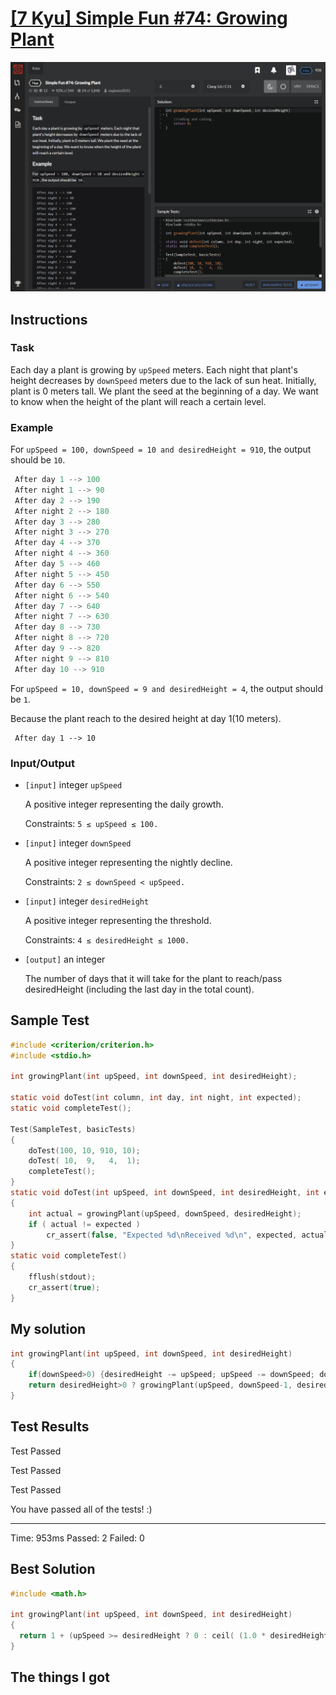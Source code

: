 # [[7 Kyu] Simple Fun #74: Growing Plant]( https://www.codewars.com/kata/58941fec8afa3618c9000184/train/c )

![image](./Problem.png)


## Instructions

### Task

Each day a plant is growing by `upSpeed` meters. Each night that plant's height decreases by `downSpeed` meters due to the lack of sun heat. Initially, plant is 0 meters tall. We plant the seed at the beginning of a day. We want to know when the height of the plant will reach a certain level.

### Example

For `upSpeed = 100, downSpeed = 10 and desiredHeight = 910`, the output should be `10`.

```c
 After day 1 --> 100
 After night 1 --> 90
 After day 2 --> 190
 After night 2 --> 180
 After day 3 --> 280
 After night 3 --> 270
 After day 4 --> 370
 After night 4 --> 360
 After day 5 --> 460
 After night 5 --> 450
 After day 6 --> 550
 After night 6 --> 540
 After day 7 --> 640
 After night 7 --> 630
 After day 8 --> 730
 After night 8 --> 720
 After day 9 --> 820
 After night 9 --> 810
 After day 10 --> 910 
```

For `upSpeed = 10, downSpeed = 9 and desiredHeight = 4`, the output should be `1`.

Because the plant reach to the desired height at day 1(10 meters).

```
 After day 1 --> 10
```

### Input/Output

- `[input]` integer `upSpeed`

  A positive integer representing the daily growth.

  Constraints: `5 ≤ upSpeed ≤ 100.`

- `[input]` integer `downSpeed`

  A positive integer representing the nightly decline.

  Constraints: `2 ≤ downSpeed < upSpeed.`

- `[input]` integer `desiredHeight`

  A positive integer representing the threshold.

  Constraints: `4 ≤ desiredHeight ≤ 1000.`

- `[output]` an integer

  The number of days that it will take for the plant to reach/pass desiredHeight (including the last day in the total count).

  

## Sample Test

```c
#include <criterion/criterion.h>
#include <stdio.h>

int growingPlant(int upSpeed, int downSpeed, int desiredHeight);

static void doTest(int column, int day, int night, int expected);
static void completeTest();

Test(SampleTest, basicTests)
{
    doTest(100, 10, 910, 10);
    doTest( 10,  9,   4,  1);
    completeTest();
}
static void doTest(int upSpeed, int downSpeed, int desiredHeight, int expected)
{
    int actual = growingPlant(upSpeed, downSpeed, desiredHeight);
    if ( actual != expected )
        cr_assert(false, "Expected %d\nReceived %d\n", expected, actual);
}
static void completeTest()
{
    fflush(stdout);
    cr_assert(true);
}
```



## My solution

```c
int growingPlant(int upSpeed, int downSpeed, int desiredHeight)
{
    if(downSpeed>0) {desiredHeight -= upSpeed; upSpeed -= downSpeed; downSpeed=0;}
    return desiredHeight>0 ? growingPlant(upSpeed, downSpeed-1, desiredHeight-upSpeed) : -1*downSpeed+1;
}
```



## Test Results

Test Passed

Test Passed

Test Passed

You have passed all of the tests! :)

----------

 Time: 953ms Passed: 2 Failed: 0 



## Best Solution

```c
#include <math.h>

int growingPlant(int upSpeed, int downSpeed, int desiredHeight)
{
  return 1 + (upSpeed >= desiredHeight ? 0 : ceil( (1.0 * desiredHeight - upSpeed) / (upSpeed - downSpeed) ));
}
```



## The things I got

